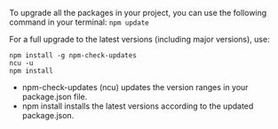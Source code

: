 To upgrade all the packages in your project, you can use the following command
in your terminal: `npm update`

For a full upgrade to the latest versions (including major versions), use:

```
npm install -g npm-check-updates
ncu -u
npm install
```

- npm-check-updates (ncu) updates the version ranges in your package.json file.
- npm install installs the latest versions according to the updated
  package.json.

